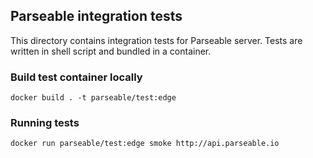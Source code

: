 ## Parseable integration tests

This directory contains integration tests for Parseable server. Tests are written in shell script and bundled in a container. 

### Build test container locally

```
docker build . -t parseable/test:edge
```

### Running tests

```
docker run parseable/test:edge smoke http://api.parseable.io
```
